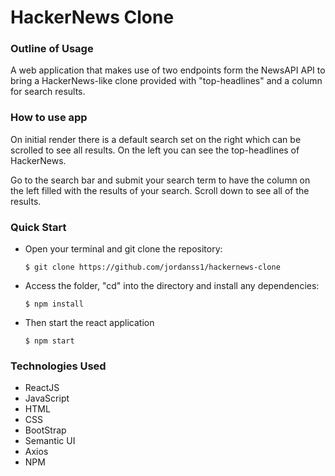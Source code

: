 <h1><b>HackerNews Clone</b></h1>

<h3><b>Outline of Usage</b></h3>

A web application that makes use of two endpoints form the NewsAPI API to bring a HackerNews-like clone provided with "top-headlines" and a column for search results.

<h3><b>How to use app</b></h3>

On initial render there is a default search set on the right which can be scrolled to see all results. On the left you can see the top-headlines of HackerNews.

Go to the search bar and submit your search term to have the column on the left filled with the results of your search. Scroll down to see all of the results.

<h3><b>Quick Start</b></h3>

<ul>
   <li> Open your terminal and git clone the repository: </li>

    $ git clone https://github.com/jordanss1/hackernews-clone

<li>
    Access the folder, "cd" into the directory and install any dependencies:

    $ npm install

</li>

<li>
    Then start the react application

    $ npm start

</li>

</ul>

<h3><b>Technologies Used</b></h3>
<ul>
   <li> ReactJS </li>
   <li>JavaScript</li>
   <li>HTML</li>
   <li>CSS</li>
    <li>BootStrap</li>
    <li>Semantic UI</li>
    <li>Axios</li>
    <li>NPM</li>
</ul>
